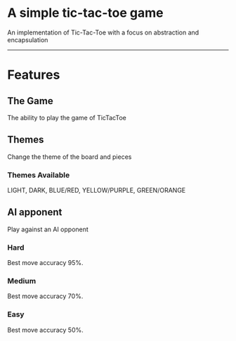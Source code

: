 # A simple tic-tac-toe game

An implementation of Tic-Tac-Toe with a focus on abstraction and encapsulation

***
# Features
## The Game
The ability to play the game of TicTacToe
## Themes
Change the theme of the board and pieces
### Themes Available
LIGHT, DARK, BLUE/RED, YELLOW/PURPLE, GREEN/ORANGE
## AI apponent  
Play against an AI opponent
### Hard
Best move accuracy 95%.
### Medium
Best move accuracy 70%.
### Easy
Best move accuracy 50%.
